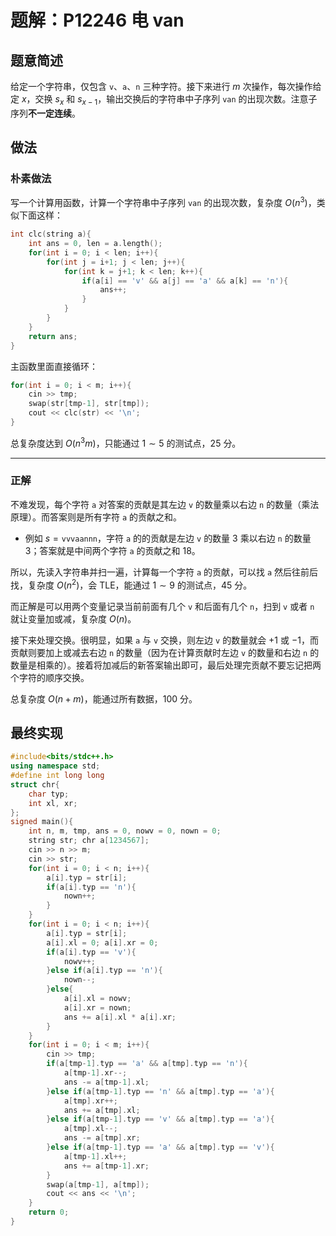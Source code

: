 # 题解：P12246 电 van

## 题意简述

给定一个字符串，仅包含 $\texttt{v}$、$\texttt{a}$、$\texttt{n}$ 三种字符。接下来进行 $m$ 次操作，每次操作给定 $x$，交换 $s_x$ 和 $s_{x-1}$，输出交换后的字符串中子序列 $\texttt{van}$ 的出现次数。注意子序列**不一定连续**。

## 做法

### 朴素做法

写一个计算用函数，计算一个字符串中子序列 $\texttt{van}$ 的出现次数，复杂度 $O(n^3)$，类似下面这样：

```cpp
int clc(string a){
	int ans = 0, len = a.length();
	for(int i = 0; i < len; i++){
		for(int j = i+1; j < len; j++){
			for(int k = j+1; k < len; k++){
				if(a[i] == 'v' && a[j] == 'a' && a[k] == 'n'){
					ans++;
				}
			}
		}
	}
	return ans;
}
```

主函数里面直接循环：

```cpp
for(int i = 0; i < m; i++){
	cin >> tmp;
	swap(str[tmp-1], str[tmp]);
	cout << clc(str) << '\n';
}
```

总复杂度达到 $O(n^3 m)$，只能通过 $1 \sim 5$ 的测试点，$25$ 分。

-----

### 正解

不难发现，每个字符 $\texttt{a}$ 对答案的贡献是其左边 $\texttt{v}$ 的数量乘以右边 $\texttt{n}$ 的数量（乘法原理）。而答案则是所有字符 $\texttt{a}$ 的贡献之和。

- 例如 $s=\texttt{vvvaannn}$，字符 $\texttt{a}$ 的的贡献是左边 $\texttt{v}$ 的数量 $3$ 乘以右边 $\texttt{n}$ 的数量 $3$；答案就是中间两个字符 $\texttt{a}$ 的贡献之和 $18$。

所以，先读入字符串并扫一遍，计算每一个字符 $\texttt{a}$ 的贡献，可以找 $\texttt{a}$ 然后往前后找，复杂度 $O(n^2)$，会 TLE，能通过 $1 \sim 9$ 的测试点，$45$ 分。

而正解是可以用两个变量记录当前前面有几个 $\texttt{v}$ 和后面有几个 $\texttt{n}$，扫到 $\texttt{v}$ 或者 $\texttt{n}$ 就让变量加或减，复杂度 $O(n)$。

接下来处理交换。很明显，如果 $\texttt{a}$ 与 $\texttt{v}$ 交换，则左边 $\texttt{v}$ 的数量就会 $+1$ 或 $-1$，而贡献则要加上或减去右边 $\texttt{n}$ 的数量（因为在计算贡献时左边 $\texttt{v}$ 的数量和右边 $\texttt{n}$ 的数量是相乘的）。接着将加减后的新答案输出即可，最后处理完贡献不要忘记把两个字符的顺序交换。

总复杂度 $O(n+m)$，能通过所有数据，$100$ 分。

## 最终实现

```cpp
#include<bits/stdc++.h>
using namespace std;
#define int long long
struct chr{
	char typ;
	int xl, xr;
};
signed main(){
	int n, m, tmp, ans = 0, nowv = 0, nown = 0;
	string str; chr a[1234567];
	cin >> n >> m;
	cin >> str;
	for(int i = 0; i < n; i++){
		a[i].typ = str[i];
		if(a[i].typ == 'n'){
			nown++;
		}
	}
	for(int i = 0; i < n; i++){
		a[i].typ = str[i];
		a[i].xl = 0; a[i].xr = 0;
		if(a[i].typ == 'v'){
			nowv++;
		}else if(a[i].typ == 'n'){
			nown--;
		}else{
            a[i].xl = nowv;
    		a[i].xr = nown;
    		ans += a[i].xl * a[i].xr;
        }
	}
	for(int i = 0; i < m; i++){
		cin >> tmp;
		if(a[tmp-1].typ == 'a' && a[tmp].typ == 'n'){
			a[tmp-1].xr--;
			ans -= a[tmp-1].xl;
		}else if(a[tmp-1].typ == 'n' && a[tmp].typ == 'a'){
			a[tmp].xr++;
			ans += a[tmp].xl;
		}else if(a[tmp-1].typ == 'v' && a[tmp].typ == 'a'){
			a[tmp].xl--;
			ans -= a[tmp].xr;
		}else if(a[tmp-1].typ == 'a' && a[tmp].typ == 'v'){
			a[tmp-1].xl++;
			ans += a[tmp-1].xr;
		}
		swap(a[tmp-1], a[tmp]);
		cout << ans << '\n';
	}
	return 0;
}
```
